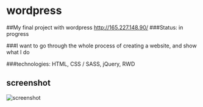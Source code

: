 # wordpress


##My final project with wordpress
http://165.227.148.90/
###Status: in progress

###I want to go through the whole process of creating a website, and show what I do

###technologies: HTML, CSS / SASS, jQuery, RWD


## screenshot
![screenshot](https://user-images.githubusercontent.com/28408790/33720644-d88bc908-db64-11e7-8166-30e598b9b31c.png)

